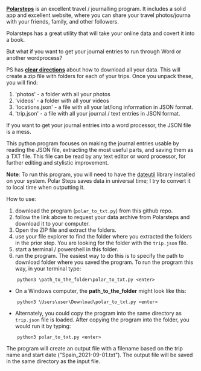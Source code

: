 __[Polarsteps](https://www.polarsteps.com)__ is an excellent travel / journalling program. It includes a solid app and excellent website, where you can share your travel photos/journa with your friends, family, and other followers.

Polarsteps has a great utility that will take your online data and covert it into a book.

But what if you want to get your journal entries to run through Word or another wordprocess?

PS has __[clear directions](https://support.polarsteps.com/article/124-how-can-i-export-a-copy-of-my-data)__ about how to download all your data. This will create a zip file with folders for each of your trips. Once you unpack these, you will find:
1. 'photos' - a folder with all your photos
1. 'videos' - a folder with all your videos
1. 'locations.json' - a file with all your lat/long information in JSON format. 
1. 'trip.json' - a file with all your journal / text entries in JSON format.

If you want to get your journal entries into a word processor, the JSON file is a mess. 

This python program focuses on making the journal entries usable by reading the JSON file, extracting the most useful parts, and saving them as a TXT file. This file can be read by any text editor or word processor, for further editing and stylistic improvement.

**Note**: To run this program, you will need to have the [dateutil](https://github.com/dateutil/dateutil) library installed on your system. Polar Steps saves data in universal time; I try to convert it to local time when outputting it.

How to use:
1. download the program (`polar_to_txt.py`) from this github repo.
1. follow the link above to request your data archive from Polarsteps and download it to your computer.
1. Open the ZIP file and extract the folders.
1. use your file explorer to find the folder where you extracted the folders in the prior step. You are looking for the folder with the `trip.json` file.
1. start a terminal / powershell in this folder.
1. run the program. The easiest way to do this is to specify the path to download folder where you saved the program. To run the program this way, in your terminal type:
```
    python3 \path_to_the_folder\polar_to_txt.py <enter>
```
* On a Windows computer, the **path_to_the_folder** might look like this:
```
    python3 \Users\user\Download\polar_to_txt.py <enter>
```
* Alternately, you could copy the program into the same directory as `trip.json` file is loaded. After copying the program into the folder, you would run it by typing:
```
    python3 polar_to_txt.py <enter>
```
The program will create an output file with a filename based on the trip name and start date ("Spain_2021-09-01.txt"). The output file will be saved in the same directory as the input file.
